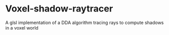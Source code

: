 # Voxel-shadow-raytracer
A glsl implementation of a DDA algorithm tracing rays to compute shadows in a voxel world
